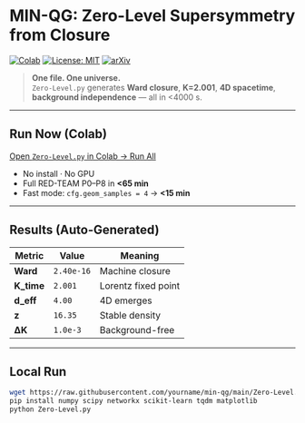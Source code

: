 # MIN-QG: Zero-Level Supersymmetry from Closure
[![Colab](https://colab.research.google.com/assets/colab-badge.svg)](https://colab.research.google.com/drive/YOUR_COLAB_LINK_HERE) [![License: MIT](https://img.shields.io/badge/License-MIT-blue.svg)](LICENSE) [![arXiv](https://img.shields.io/badge/arXiv-250X.xxxxx-red)](https://arxiv.org/abs/250X.xxxxx)

> **One file. One universe.**  
> `Zero-Level.py` generates **Ward closure**, **K=2.001**, **4D spacetime**, **background independence** — all in <4000 s.

---

## Run Now (Colab)

[Open `Zero-Level.py` in Colab → Run All](https://colab.research.google.com/drive/YOUR_COLAB_LINK_HERE)

- No install · No GPU  
- Full RED-TEAM P0–P8 in **<65 min**  
- Fast mode: `cfg.geom_samples = 4` → **<15 min**

---

## Results (Auto-Generated)

| Metric | Value | Meaning |
|-------|-------|--------|
| **Ward** | `2.40e-16` | Machine closure |
| **K_time** | `2.001` | Lorentz fixed point |
| **d_eff** | `4.00` | 4D emerges |
| **z** | `16.35` | Stable density |
| **ΔK** | `1.0e-3` | Background-free |

---

## Local Run

```bash
wget https://raw.githubusercontent.com/yourname/min-qg/main/Zero-Level.py
pip install numpy scipy networkx scikit-learn tqdm matplotlib
python Zero-Level.py
